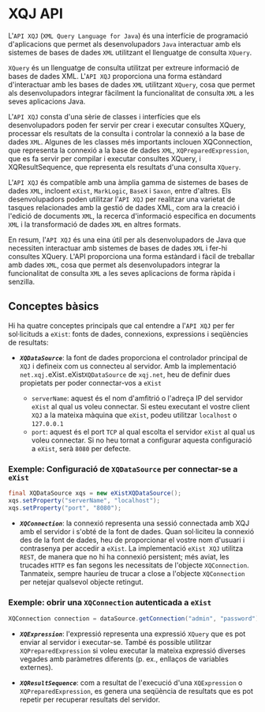 # XQJ API
L'`API XQJ` (`XML Query Language for Java`) és una interfície de programació d'aplicacions que permet als desenvolupadors `Java` interactuar amb els sistemes de bases de dades `XML` utilitzant el llenguatge de consulta `XQuery`.

`XQuery` és un llenguatge de consulta utilitzat per extreure informació de bases de dades XML. L'`API XQJ` proporciona una forma estàndard d'interactuar amb les bases de dades `XML` utilitzant `XQuery`, cosa que permet als desenvolupadors integrar fàcilment la funcionalitat de consulta `XML` a les seves aplicacions Java.

L'`API XQJ` consta d'una sèrie de classes i interfícies que els desenvolupadors poden fer servir per crear i executar consultes XQuery, processar els resultats de la consulta i controlar la connexió a la base de dades `XML`. Algunes de les classes més importants inclouen XQConnection, que representa la connexió a la base de dades `XML`, `XQPreparedExpression`, que es fa servir per compilar i executar consultes XQuery, i XQResultSequence, que representa els resultats d'una consulta `XQuery`.

L'`API XQJ` és compatible amb una àmplia gamma de sistemes de bases de dades `XML`, incloent `eXist`, `MarkLogic`, `BaseX` i `Saxon`, entre d'altres. Els desenvolupadors poden utilitzar l'`API XQJ` per realitzar una varietat de tasques relacionades amb la gestió de dades XML, com ara la creació i l'edició de documents `XML`, la recerca d'informació específica en documents `XML` i la transformació de dades `XML` en altres formats.

En resum, l'`API XQJ` és una eina útil per als desenvolupadors de Java que necessiten interactuar amb sistemes de bases de dades `XML` i fer-hi consultes XQuery. L'API proporciona una forma estàndard i fàcil de treballar amb dades `XML`, cosa que permet als desenvolupadors integrar la funcionalitat de consulta `XML` a les seves aplicacions de forma ràpida i senzilla.


## Conceptes bàsics

Hi ha quatre conceptes principals que cal entendre a l'`API XQJ` per fer sol·licituds a `eXist`: fonts de dades, connexions, expressions i seqüències de resultats:

* ***`XQDataSource`***: la font de dades proporciona el controlador principal de `XQJ` i defineix com us connecteu al servidor. Amb la implementació `net.xqj.`eXist`.`eXist`XQDataSource` de `xqj.net`, heu de definir dues propietats per poder connectar-vos a `eXist`

  * `serverName`: aquest és el nom d'amfitrió o l'adreça IP del servidor `eXist` al qual us voleu connectar. Si esteu executant el vostre client `XQJ` a la mateixa màquina que `eXist`, podeu utilitzar `localhost` o `127.0.0.1`
  * `port`: aquest és el port `TCP` al qual escolta el servidor ``eXist`` al qual us voleu connectar. Si no heu tornat a configurar aquesta configuració a `eXist`, serà `8080` per defecte.


### Exemple: Configuració de `XQDataSource` per connectar-se a ``eXist``

```java
final XQDataSource xqs = new eXistXQDataSource();
xqs.setProperty("serverName", "localhost");
xqs.setProperty("port", "8080");
```

* ***`XQConnection`***: la connexió representa una sessió connectada amb XQJ amb el servidor i s'obté de la font de dades. Quan sol·liciteu la connexió des de la font de dades, heu de proporcionar el vostre nom d'usuari i contrasenya per accedir a `eXist`. La implementació `eXist XQJ` utilitza `REST`, de manera que no hi ha connexió persistent; més aviat, les trucades `HTTP` es fan segons les necessitats de l'objecte `XQConnection`. Tanmateix, sempre hauríeu de trucar a close a l'objecte `XQConnection` per netejar qualsevol objecte retingut.


### Exemple: obrir una `XQConnection` autenticada a `eXist`
```java
XQConnection connection = dataSource.getConnection("admin", "password");
```

* ***`XQExpression`***: l'expressió representa una expressió `XQuery` que es pot enviar al servidor i executar-se. També és possible utilitzar `XQPreparedExpression` si voleu executar la mateixa expressió diverses vegades amb paràmetres diferents (p. ex., enllaços de variables externes).

* ***`XQResultSequence`***: com a resultat de l'execució d'una `XQExpression` o `XQPreparedExpression`, es genera una seqüència de resultats que es pot repetir per recuperar resultats del servidor.
